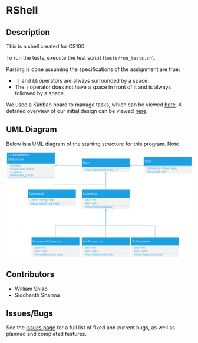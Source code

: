 # RShell

## Description
This is a shell created for CS100.

To run the tests, execute the test script (`tests/run_tests.sh`).

Parsing is done assuming the specifications of the assignment are true:

- `||` and `&&` operators are always surrounded by a space.
- The `;` operator does not have a space in front of it and is always followed by a space.

We used a Kanban board to manage tasks, which can be viewed [here](https://github.com/willshiao/rshell/projects/1). A detailed overview of our initial design can be viewed [here](https://github.com/willshiao/rshell/raw/master/docs/rshell.pdf).

## UML Diagram

Below is a UML diagram of the starting structure for this program. Note

![UML Diagram](https://raw.githubusercontent.com/willshiao/cs100-rshell/master/docs/uml.png)


## Contributors
- William Shiao
- Siddhanth Sharma


## Issues/Bugs

See the [issues page](https://github.com/willshiao/rshell/issues?utf8=%E2%9C%93&q=) for a full list of fixed and current bugs, as well as planned and completed features.
